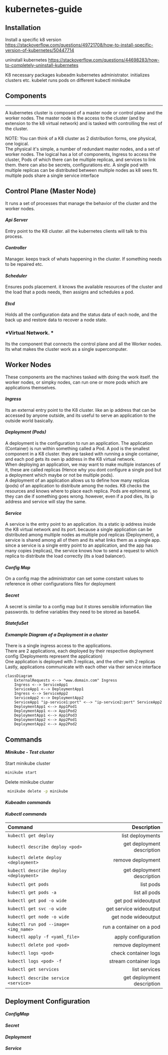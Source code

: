 # **kubernetes-guide**

## **Installation**

Install a specific k8 version
https://stackoverflow.com/questions/49721708/how-to-install-specific-version-of-kubernetes/50447714

uninstall kubernetes
https://stackoverflow.com/questions/44698283/how-to-completely-uninstall-kubernetes

K8 necessary packages
kubeadm kubernetes administrator. initializes clusters etc.
kubelet  runs pods on different 
kubectl
minikube

## **Components**
---
A kubernetes cluster is composed of a master node or control plane and the worker nodes. The master node is the access to the cluster (and by extension to the k8 virtual network) and is tasked with controlling the rest of the cluster. <br>

NOTE: You can think of a K8 cluster as 2 distribution forms, one physical, one logical.<br>
The physical it's simple, a number of redundant master nodes, and a set of worker nodes.
The logical has a lot of components, Ingress to access the cluster, Pods of which there can be multiple replicas,  and services to link them. there can also be secrets, configurations etc.
A single pod with multiple replicas can be distributed between multiple nodes as k8 sees fit. <br>
multiple pods share a single service interface


## Control Plane (Master Node)
It runs a set of processes that manage the behavior of the cluster and the worker nodes. 

#### *Api Server* 
Entry point to the K8 cluster. all the kubernetes clients will talk to this process.
#### *Controller*
Manager. keeps track of whats happening in the cluster. If something needs to be repaired etc.
#### *Scheduler* 
Ensures pods placement. it knows the available resources of the cluster and the load that a pods needs, then assigns and schedules a pod.
#### *Etcd*
Holds all the configuration data and the status data of each node, and the back up and restore data to recover a node state.
### *Virtual Network. *
Its the component that connects the control plane and all the Worker nodes. Its what makes the cluster work as a single supercomputer.

## Worker Nodes
These components are the machines tasked with doing the work itself. the worker nodes, or simpky nodes, can run one or more pods which are applications themselves.
#### *Ingress*
Its an external entry point to the K8 cluster. like an ip address that can be accessed by anyone outside, and its useful to serve an application to the outside world basically.
#### *Deployment (Pods)*
A deployment is the configuration to run an application. The application (Container) is run within something called a Pod.
A pod is the smallest component in a K8 cluster. they are tasked with running a single container, and each pod gets its own ip address in the K8 virtual network. <br>
When deploying an application, we may want to make multiple instances of it, these are called replicas (Hence why you dont configure a single pod but a deployment which maybe or not be multiple pods). <br>
A deployment of an application allows us to define how many replicas (pods) of an application to distribute among the nodes. K8 checks the resources and knows where to place each replica.
Pods are ephimeral, so they can die if something goes wrong. however, even if a pod dies, its ip address and service will stay the same. 
#### *Service*
A service is the entry point to an application. its a static ip address inside the K8 virtual network and its port. because a single application can be distributed among multiple nodes as multiple pod replicas (Deployment), a service is shared among all of them and its what links them as a single app. since a service is a single entry point to an application, and the app has many copies (replicas), the service knows how to send a request to which replica to distribute the load correctly (its a load balancer).
#### *Config Map*
On a config map the administrator can set some constant values to reference in other configurations files for deployment
#### *Secret*
A secret is similar to a config map but it stores sensible information like passwords. to define variables they need to be stored as base64.
#### *StatefuSet*

#### *Exmample Diagram of a Deployment in a cluster*
There is a single ingress access to the applications.<br>
There are 2 applications, each deployed by their respective deployment config (Deployments represent the application)<br>
One application is deployed with 3 replicas, and the other with 2 replicas<br>
Lastly, applications communicate with each other via their service interface

```mermaid
classDiagram
    ExternalRequests <--> "www.domain.com" Ingress 
    Ingress <--> ServiceApp1
    ServiceApp1 <--> DeploymentApp1
    Ingress <--> ServiceApp2
    ServiceApp2 <--> DeploymentApp2
    ServiceApp1 "ip-service1:port" <--> "ip-service2:port" ServiceApp2
    DeploymentApp1 <--> App1Pod1
    DeploymentApp1 <--> App1Pod2
    DeploymentApp1 <--> App1Pod3
    DeploymentApp2 <--> App2Pod1
    DeploymentApp2 <--> App2Pod2
```

## Commands

#### *Minikube - Test cluster*
Start minikube cluster
```sh
minikube start
```
Delete minikube cluster
```sh
 minikube delete -p minikube
 ```

#### *Kubeadm commands*

#### *Kubectl commands*

| Command      | Description |
| :---        |    ---:   |
|```kubectl get deploy```| list deployments       |
|```kubectl describe deploy <pod>```|get deployment description|
|```kubectl delete deploy <deployment>```|remove deployment|
|```kubectl describe deploy <deployment>```|get deployment description|
|```kubectl get pods```| list pods       |
|```kubectl get pods -a```| list all pods        |
|```kubectl get pod -o wide```|get pod wideoutput|
|```kubectl get svc -o wide```|get service wideoutput|
|```kubectl get node -o wide```|get node wideoutput|
|```kubectl run pod --image=<img_name>```|run a container on a pod|
|```kubectl apply -f <yaml_file>```|apply configuration|
|```kubectl delete pod <pod>```|remove deployment|
|```kubectl logs <pod>```|check container logs|
|```kubectl logs <pod> -f```|stream container logs|
|```kubectl get services```| list services       |
|```kubectl describe service <service>```|get deployment description|

## Deployment Configuration

#### *ConfigMap*
#### *Secret*
#### *Deployment*
#### *Service*

